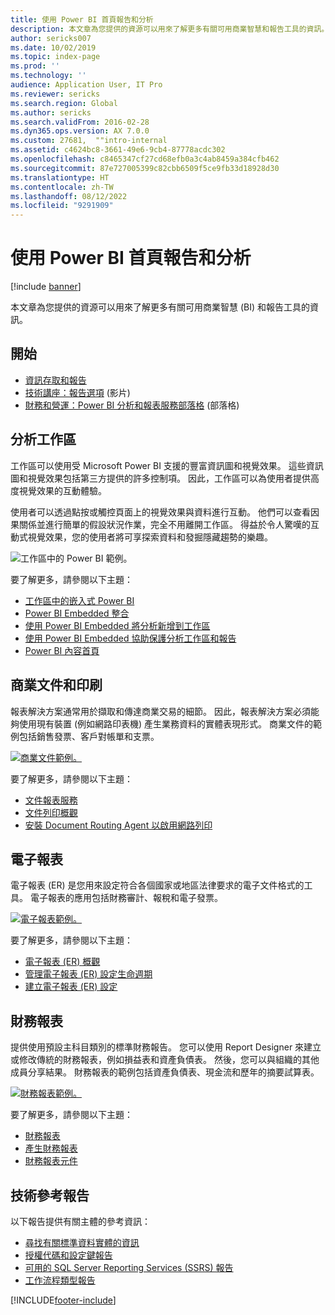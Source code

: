 ```yaml
---
title: 使用 Power BI 首頁報告和分析
description: 本文章為您提供的資源可以用來了解更多有關可用商業智慧和報告工具的資訊。
author: sericks007
ms.date: 10/02/2019
ms.topic: index-page
ms.prod: ''
ms.technology: ''
audience: Application User, IT Pro
ms.reviewer: sericks
ms.search.region: Global
ms.author: sericks
ms.search.validFrom: 2016-02-28
ms.dyn365.ops.version: AX 7.0.0
ms.custom: 27681,  ""intro-internal
ms.assetid: c4624bc8-3661-49e6-9cb4-87778acdc302
ms.openlocfilehash: c8465347cf27cd68efb0a3c4ab8459a384cfb462
ms.sourcegitcommit: 87e727005399c82cbb6509f5ce9fb33d18928d30
ms.translationtype: HT
ms.contentlocale: zh-TW
ms.lasthandoff: 08/12/2022
ms.locfileid: "9291909"
---
```

# <a name="reporting-and-analytics-with-power-bi-home-page"></a>使用 Power BI 首頁報告和分析

[!include [banner](../includes/banner.md)]

本文章為您提供的資源可以用來了解更多有關可用商業智慧 (BI) 和報告工具的資訊。

## <a name="get-started"></a>開始
- [資訊存取和報告](information-access-reporting.md)
- [技術講座：報告選項](https://www.youtube.com/watch?v=NzZONjKs5xA) (影片)
- [財務和營運：Power BI 分析和報表服務部落格](https://community.dynamics.com/365/financeandoperations/b/powerbianalyticsandreporting) (部落格)

## <a name="analytical-workspaces"></a>分析工作區
工作區可以使用受 Microsoft Power BI 支援的豐富資訊圖和視覺效果。 這些資訊圖和視覺效果包括第三方提供的許多控制項。 因此，工作區可以為使用者提供高度視覺效果的互動體驗。

使用者可以透過點按或觸控頁面上的視覺效果與資料進行互動。 他們可以查看因果關係並進行簡單的假設狀況作業，完全不用離開工作區。 得益於令人驚嘆的互動式視覺效果，您的使用者將可享探索資料和發掘隱藏趨勢的樂趣。

![工作區中的 Power BI 範例。](./media/Power-BI-in-D365-Workspace.png)

要了解更多，請參閱以下主題：

- [工作區中的嵌入式 Power BI](embed-power-bi-workspaces.md)
- [Power BI Embedded 整合](power-bi-embedded-integration.md)
- [使用 Power BI Embedded 將分析新增到工作區](add-analytics-tab-workspaces.md)
- [使用 Power BI Embedded 協助保護分析工作區和報告](secure-analytical-workspaces.md)
- [Power BI 內容首頁](power-bi-home-page.md)

## <a name="business-documents-and-printing"></a>商業文件和印刷
報表解決方案通常用於擷取和傳達商業交易的細節。 因此，報表解決方案必須能夠使用現有裝置 (例如網路印表機) 產生業務資料的實體表現形式。 商業文件的範例包括銷售發票、客戶對帳單和支票。

[![商業文件範例。](./media/image-of-business-documents-1024x632.png)](./media/image-of-business-documents.png)

要了解更多，請參閱以下主題：

- [文件報表服務](document-reporting-services.md)
- [文件列印概觀](print-documents.md)
- [安裝 Document Routing Agent 以啟用網路列印](install-document-routing-agent.md)

## <a name="electronic-reporting"></a>電子報表
電子報表 (ER) 是您用來設定符合各個國家或地區法律要求的電子文件格式的工具。 電子報表的應用包括財務審計、報稅和電子發票。

[![電子報表範例。](./media/electronic-reporting-example.png)](./media/electronic-reporting-example.png)

要了解更多，請參閱以下主題：

- [電子報表 (ER) 概觀](general-electronic-reporting.md)
- [管理電子報表 (ER) 設定生命週期](general-electronic-reporting-manage-configuration-lifecycle.md)
- [建立電子報表 (ER) 設定](electronic-reporting-configuration.md)

## <a name="financial-reporting"></a>財務報表
提供使用預設主科目類別的標準財務報告。 您可以使用 Report Designer 來建立或修改傳統的財務報表，例如損益表和資產負債表。 然後，您可以與組織的其他成員分享結果。 財務報表的範例包括資產負債表、現金流和歷年的摘要試算表。

[![財務報表範例。](./media/financial-reporting-example.png)](./media/financial-reporting-example.png)

要了解更多，請參閱以下主題：

- [財務報表](financial-reporting-intro.md)
- [產生財務報表](generate-financial-report.md)
- [財務報表元件](financial-report-components.md)

## <a name="technical-reference-reports"></a>技術參考報告
以下報告提供有關主體的參考資訊：

- [尋找有關標準資料實體的資訊](../data-entities/data-entities-report.md)
- [授權代碼和設定鍵報告](../sysadmin/license-codes-configuration-keys-report.md)
- [可用的 SQL Server Reporting Services (SSRS) 報告](SSRS-report.md)
- [工作流程類型報告](../../fin-ops/organization-administration/workflow-types-report.md)


[!INCLUDE[footer-include](../../../includes/footer-banner.md)]
